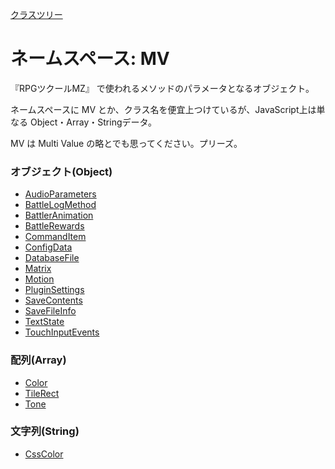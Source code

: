 [クラスツリー](index.md)

# ネームスペース: MV
『RPGツクールMZ』 で使われるメソッドのパラメータとなるオブジェクト。

ネームスペースに MV とか、クラス名を便宜上つけているが、JavaScript上は単なる Object・Array・Stringデータ。

MV は Multi Value の略とでも思ってください。プリーズ。


### オブジェクト(Object)

* [AudioParameters](MV.AudioParameters.md)
* [BattleLogMethod](MV.BattleLogMethod.md)
* [BattlerAnimation](MV.BattlerAnimation.md)
* [BattleRewards](MV.BattleRewards.md)
* [CommandItem](MV.CommandItem.md)
* [ConfigData](MV.ConfigData.md)
* [DatabaseFile](MV.DatabaseFile.md)
* [Matrix](MV.Matrix.md)
* [Motion](MV.Motion.md)
* [PluginSettings](MV.PluginSettings.md)
* [SaveContents](MV.SaveContents.md)
* [SaveFileInfo](MV.SaveFileInfo.md)
* [TextState](MV.TextState.md)
* [TouchInputEvents](MV.TouchInputEvents.md)


### 配列(Array)

* [Color](MV.Color.md)
* [TileRect](MV.TileRect.md)
* [Tone](MV.Tone.md)


### 文字列(String)

* [CssColor](MV.CssColor.md)